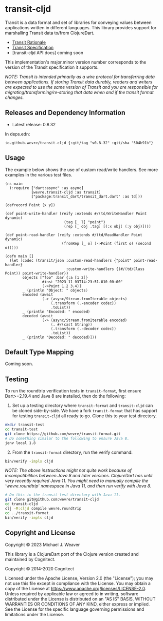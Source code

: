 # transit-cljd

Transit is a data format and set of libraries for conveying values between
applications written in different languages. This library provides support for
marshalling Transit data to/from ClojureDart.

* [Transit Rationale](https://blog.cognitect.com/blog/2014/7/22/transit)
* [Transit Specification](https://github.com/cognitect/transit-format)
* [transit-cljd API docs] coming soon

This implementation's major.minor version number corresponds to the version of
the Transit specification it supports.

_NOTE: Transit is intended primarily as a wire protocol for transferring data
between applications. If storing Transit data durably, readers and writers are
expected to use the same version of Transit and you are responsible for
migrating/transforming/re-storing that data when and if the transit format
changes._

## Releases and Dependency Information

* Latest release: 0.8.32 <!--TRANSIT_CLJD_VERSION-->

In deps.edn:

<!--TRANSIT_CLJD_DEPS-->
```
io.github.wevre/transit-cljd {:git/tag "v0.8.32" :git/sha "504b91b"}
```

## Usage

The example below shows the use of custom read/write handlers. See more examples
in the various test files.

```
(ns main
  (:require ["dart:async" :as async]
            [wevre.transit-cljd :as transit]
            ["package:transit_dart/transit_dart.dart" :as td]))

(defrecord Point [x y])

(def point-write-handler (reify :extends #/(td/WriteHandler Point dynamic)
                           (tag [_ l] "point")
                           (rep [_ obj .tag] [(:x obj) (:y obj)])))

(def point-read-handler (reify :extends #/(td/ReadHandler Point dynamic)
                          (fromRep [_ o] (->Point (first o) (second o)))))

(defn main []
  (let [codec (transit/json :custom-read-handlers {"point" point-read-handler}
                            :custom-write-handlers {(#/(td/Class Point)) point-write-handler})
        objects ["foo" :bar {:a [1 2]}
                 #inst "2023-11-03T14:23:51.010-00:00"
                 (->Point 1.2 3.4)]
        _ (println "Object: " objects)
        encoded (await
                 (-> (async/Stream.fromIterable objects)
                     (.transform (.-encoder codec))
                     .toList))
        _ (println "Encoded: " encoded)
        decoded (await
                 (-> (async/Stream.fromIterable encoded)
                     (. #/(cast String))
                     (.transform (.-decoder codec))
                     .toList))
        _ (println "Decoded: " decoded)]))
```

## Default Type Mapping

Coming soon.

## Testing

To run the roundtrip verification tests in `transit-format`, first ensure
Dart>=2.19.4 and Java 8 are installed, then do the following:

1. Set up a testing directory where `transit-format` and `transit-cljd` can be
   cloned side-by-side. We have a fork `transit-format` that has support for
   testing `transit-cljd` all ready to go. Clone this to your test directory.

```sh
mkdir transit-test
cd transit-test
git clone https://github.com/wevre/transit-format.git
# Do something similar to the following to ensure Java 8.
jenv local 1.8
```

2. From the `transit-format` directory, run the verify command.

```sh
bin/verify -impls cljd
```

_NOTE: The above instructions might not quite work because of incompatibilities
between Java 8 and later versions. ClojureDart has until very recently required
Java 11. You might need to manually compile the 'wevre.roundtrip' namespace in
Java 11, and then run verify with Java 8._

```sh
# Do this in the transit-test directory with Java 11.
git clone git@github.com:wevre/transit-cljd
cd transit-cljd
clj -M:cljd compile wevre.roundtrip
cd ../transit-format
bin/verify -impls cljd
```

## Copyright and License

Copyright © 2023 Michael J. Weaver

This library is a ClojureDart port of the Clojure version created and maintained
by Cognitect.

Copyright © 2014-2020 Cognitect

Licensed under the Apache License, Version 2.0 (the "License"); you may not use
this file except in compliance with the License. You may obtain a copy of the
License at https://www.apache.org/licenses/LICENSE-2.0. Unless required by
applicable law or agreed to in writing, software distributed under the License
is distributed on an "AS IS" BASIS, WITHOUT WARRANTIES OR CONDITIONS OF ANY
KIND, either express or implied. See the License for the specific language
governing permissions and limitations under the License.
